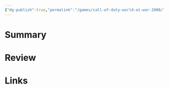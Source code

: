 ```yaml
---
{"dg-publish":true,"permalink":"/games/call-of-duty-world-at-war-2008/","created":"2023-12-08","updated":"2023-12-08"}
---
```



# Summary

# Review

# Links
